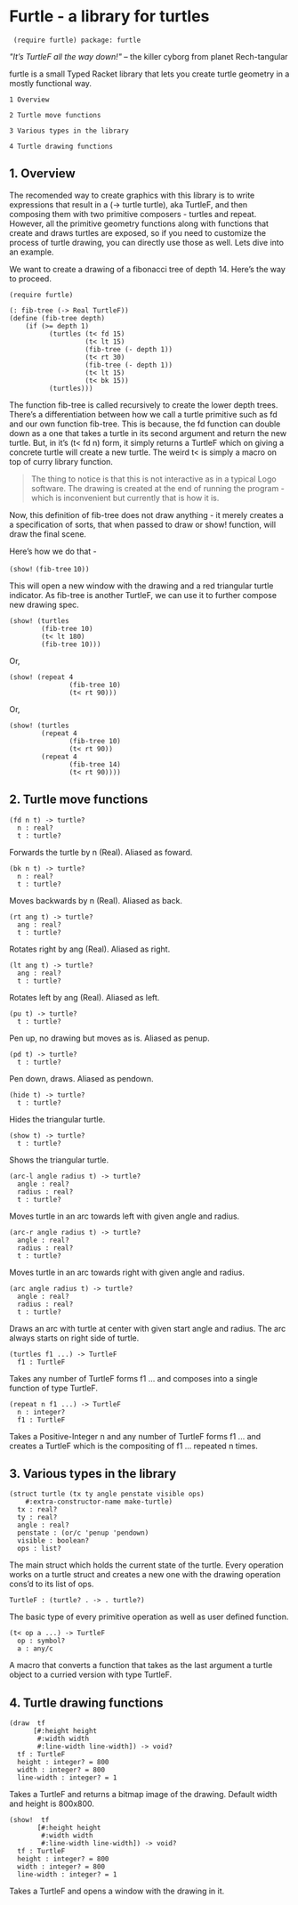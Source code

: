 # Furtle - a library for turtles

```racket
 (require furtle) package: furtle
```

_"It’s TurtleF all the way down!"_ – the killer cyborg from planet
Rech-tangular

furtle is a small Typed Racket library that lets you create turtle
geometry in a mostly functional way.

    1 Overview                    
                                  
    2 Turtle move functions       
                                  
    3 Various types in the library
                                  
    4 Turtle drawing functions    

## 1. Overview

The recomended way to create graphics with this library is to write
expressions that result in a \(-> turtle turtle\), aka TurtleF, and then
composing them with two primitive composers - turtles and repeat.
However, all the primitive geometry functions along with functions that
create and draws turtles are exposed, so if you need to customize the
process of turtle drawing, you can directly use those as well. Lets dive
into an example.

We want to create a drawing of a fibonacci tree of depth 14. Here’s the
way to proceed.

```racket
(require furtle)                         
                                         
(: fib-tree (-> Real TurtleF))           
(define (fib-tree depth)                 
    (if (>= depth 1)                     
          (turtles (t< fd 15)            
                   (t< lt 15)            
                   (fib-tree (- depth 1))
                   (t< rt 30)            
                   (fib-tree (- depth 1))
                   (t< lt 15)            
                   (t< bk 15))           
          (turtles)))                    
```

The function fib-tree is called recursively to create the lower depth
trees. There’s a differentiation between how we call a turtle primitive
such as fd and our own function fib-tree. This is because, the fd
function can double down as a one that takes a turtle in its second
argument and return the new turtle. But, in it’s \(t< fd n\) form, it
simply returns a TurtleF which on giving a concrete turtle will create a
new turtle. The weird t< is simply a macro on top of curry library
function.

> The thing to notice is that this is not interactive as in a typical Logo
> software. The drawing is created at the end of running the program -
> which is inconvenient but currently that is how it is.

Now, this definition of fib-tree does not draw anything -  it merely
creates a a specification of sorts, that when passed to draw or show!
function, will draw the final scene.

Here’s how we do that -

`(show!` `(fib-tree` `10))`

This will open a new window with the drawing and a red triangular turtle
indicator. As fib-tree is another TurtleF, we can use it to further
compose new drawing spec.

```racket
(show! (turtles        
        (fib-tree 10)  
        (t< lt 180)    
        (fib-tree 10)))
```

Or,

```racket
(show! (repeat 4            
               (fib-tree 10)
               (t< rt 90))) 
```

Or,

```racket
(show! (turtles             
        (repeat 4           
               (fib-tree 10)
               (t< rt 90))  
        (repeat 4           
               (fib-tree 14)
               (t< rt 90))))
```

## 2. Turtle move functions

```racket
(fd n t) -> turtle?
  n : real?        
  t : turtle?      
```

Forwards the turtle by n \(Real\). Aliased as foward.

```racket
(bk n t) -> turtle?
  n : real?        
  t : turtle?      
```

Moves backwards by n \(Real\). Aliased as back.

```racket
(rt ang t) -> turtle?
  ang : real?        
  t : turtle?        
```

Rotates right by ang \(Real\). Aliased as right.

```racket
(lt ang t) -> turtle?
  ang : real?        
  t : turtle?        
```

Rotates left by ang \(Real\). Aliased as left.

```racket
(pu t) -> turtle?
  t : turtle?    
```

Pen up, no drawing but moves as is. Aliased as penup.

```racket
(pd t) -> turtle?
  t : turtle?    
```

Pen down, draws. Aliased as pendown.

```racket
(hide t) -> turtle?
  t : turtle?      
```

Hides the triangular turtle.

```racket
(show t) -> turtle?
  t : turtle?      
```

Shows the triangular turtle.

```racket
(arc-l angle radius t) -> turtle?
  angle : real?                  
  radius : real?                 
  t : turtle?                    
```

Moves turtle in an arc towards left with given angle and radius.

```racket
(arc-r angle radius t) -> turtle?
  angle : real?                  
  radius : real?                 
  t : turtle?                    
```

Moves turtle in an arc towards right with given angle and radius.

```racket
(arc angle radius t) -> turtle?
  angle : real?                
  radius : real?               
  t : turtle?                  
```

Draws an arc with turtle at center with given start angle and radius.
The arc always starts on right side of turtle.

```racket
(turtles f1 ...) -> TurtleF
  f1 : TurtleF             
```

Takes any number of TurtleF forms f1 ... and composes into a single
function of type TurtleF.

```racket
(repeat n f1 ...) -> TurtleF
  n : integer?              
  f1 : TurtleF              
```

Takes a Positive-Integer n and any number of TurtleF forms f1 ... and
creates a TurtleF which is the compositing of f1 ... repeated n times.

## 3. Various types in the library

```racket
(struct turtle (tx ty angle penstate visible ops)
    #:extra-constructor-name make-turtle)        
  tx : real?                                     
  ty : real?                                     
  angle : real?                                  
  penstate : (or/c 'penup 'pendown)              
  visible : boolean?                             
  ops : list?                                    
```

The main struct which holds the current state of the turtle. Every
operation works on a turtle struct and creates a new one with the
drawing operation cons’d to its list of ops.

```racket
TurtleF : (turtle? . -> . turtle?)
```

The basic type of every primitive operation as well as user defined
function.

```racket
(t< op a ...) -> TurtleF
  op : symbol?          
  a : any/c             
```

A macro that converts a function that takes as the last argument a
turtle object to a curried version with type TurtleF.

## 4. Turtle drawing functions

```racket
(draw  tf                                
      [#:height height                   
       #:width width                     
       #:line-width line-width]) -> void?
  tf : TurtleF                           
  height : integer? = 800                
  width : integer? = 800                 
  line-width : integer? = 1              
```

Takes a TurtleF and returns a bitmap image of the drawing. Default width
and height is 800x800.

```racket
(show!  tf                                
       [#:height height                   
        #:width width                     
        #:line-width line-width]) -> void?
  tf : TurtleF                            
  height : integer? = 800                 
  width : integer? = 800                  
  line-width : integer? = 1               
```

Takes a TurtleF and opens a window with the drawing in it.
